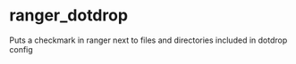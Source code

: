 # ranger_dotdrop
Puts a checkmark in ranger next to files and directories included in dotdrop config
